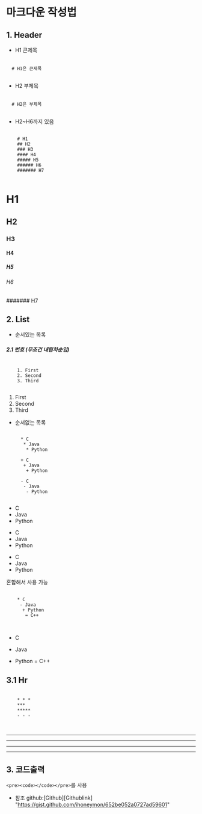 # 마크다운 작성법
## 1. Header 
* H1 큰제목 
<pre>
 <code>
  # H1은 큰제목
  </code>
</pre>
* H2 부제목
<pre>
  <code>
  # H2은 부제목
  </code>
</pre>
* H2~H6까지 있음
<pre>
  <code>
    # H1
    ## H2
    ### H3  
    #### H4
    ##### H5
    ###### H6
    ####### H7
    </code>
</pre>
# H1
## H2
### H3
#### H4
##### H5
###### H6
####### H7

## 2. List
* 순서있는 목록
##### 2.1 번호 (무조건 내림차순임)
<pre>
  <code>
    1. First
    2. Second
    3. Third
   </code>
</pre>
1. First
2. Second
3. Third

* 순서없는 목록
  <pre>
  <code>
    * C
     * Java
      * Python
    
    + C
     + Java
      + Python
    
    - C
     - Java
      - Python
   </code>
</pre>

* C
 * Java
  * Python
   
+ C
 + Java
  + Python
    
- C
 - Java
  - Python

혼합해서 사용 가능
<pre>
  <code>
    * C
     - Java
      + Python
       = C++
    </code>
 </pre>
* C
 - Java
  + Python
   = C++
   
</pre>

## 3.1 Hr

<pre>
  <code>
    * * *
    ***
    *****
    - - - 
   </code>
 </pre>
 
* * *
***
*****
- - -
    
## 3. 코드출력

```<pre><code></code></pre>```를 사용


 * 참조
 github:[Github][Githublink] "https://gist.github.com/ihoneymon/652be052a0727ad59601"
